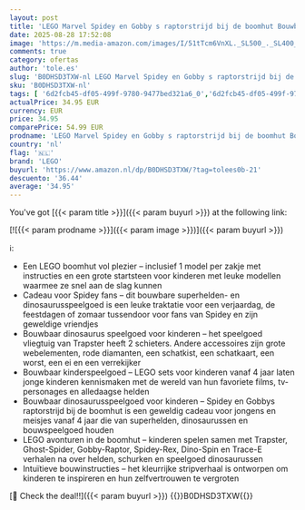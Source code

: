 ```yaml
---
layout: post
title: 'LEGO Marvel Spidey en Gobby s raptorstrijd bij de boomhut Bouwbaar Spidey en zijn geweldige vriendjes Speelgoed voor Kleuters met Dinosaurus Figuren  Cadeau voor Jongens en Meisjes vanaf 4 jaar 1200'
date: 2025-08-28 17:52:08
image: 'https://m.media-amazon.com/images/I/51tTcm6VnXL._SL500_._SL400_.jpg'
comments: true
category: ofertas
author: 'tole.es'
slug: 'B0DHSD3TXW-nl LEGO Marvel Spidey en Gobby s raptorstrijd bij de boomhut...'
sku: 'B0DHSD3TXW-nl'
tags: [ '6d2fcb45-df05-499f-9780-9477bed321a6_0','6d2fcb45-df05-499f-9780-9477bed321a6_501','Arborist Merchandising Root','Bouw- & constructiespeelgoed','Creatieve spellen','Educatief speelgoed','Self Service','Special Features Stores','Speelgoed & spellen','Speelgoedbouwsets','lego','🇳🇱', ]
actualPrice: 34.95 EUR
currency: EUR
price: 34.95
comparePrice: 54.99 EUR
prodname: 'LEGO Marvel Spidey en Gobby s raptorstrijd bij de boomhut Bouwbaar Spidey en zijn geweldige vriendjes Speelgoed voor Kleuters met Dinosaurus Figuren  Cadeau voor Jongens en Meisjes vanaf 4 jaar 1200'
country: 'nl'
flag: '🇳🇱'
brand: 'LEGO'
buyurl: 'https://www.amazon.nl/dp/B0DHSD3TXW/?tag=tolees0b-21'
descuento: '36.44'
average: '34.95'
---
```


You've got [{{< param title >}}]({{< param buyurl >}}) at the following link:

[![{{< param prodname >}}]({{< param image >}})]({{< param buyurl >}})

ℹ️:

- Een LEGO boomhut vol plezier – inclusief 1 model per zakje met instructies en een grote startsteen voor kinderen met leuke modellen waarmee ze snel aan de slag kunnen
- Cadeau voor Spidey fans – dit bouwbare superhelden- en dinosaurusspeelgoed is een leuke traktatie voor een verjaardag, de feestdagen of zomaar tussendoor voor fans van Spidey en zijn geweldige vriendjes
- Bouwbaar dinosaurus speelgoed voor kinderen – het speelgoed vliegtuig van Trapster heeft 2 schieters. Andere accessoires zijn grote webelementen, rode diamanten, een schatkist, een schatkaart, een worst, een ei en een verrekijker
- Bouwbaar kinderspeelgoed – LEGO sets voor kinderen vanaf 4 jaar laten jonge kinderen kennismaken met de wereld van hun favoriete films, tv-personages en alledaagse helden
- Bouwbaar dinosaurusspeelgoed voor kinderen – Spidey en Gobbys raptorstrijd bij de boomhut is een geweldig cadeau voor jongens en meisjes vanaf 4 jaar die van superhelden, dinosaurussen en bouwspeelgoed houden
- LEGO avonturen in de boomhut – kinderen spelen samen met Trapster, Ghost-Spider, Gobby-Raptor, Spidey-Rex, Dino-Spin en Trace-E verhalen na over helden, schurken en speelgoed dinosaurussen
- Intuïtieve bouwinstructies – het kleurrijke stripverhaal is ontworpen om kinderen te inspireren en hun zelfvertrouwen te vergroten

[🛒 Check the deal!!]({{< param buyurl >}})
{{<world>}}B0DHSD3TXW{{</world>}}

